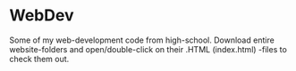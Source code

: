 # WebDev

Some of my web-development code from high-school. Download entire website-folders and open/double-click on their .HTML (index.html) -files to check them out.

